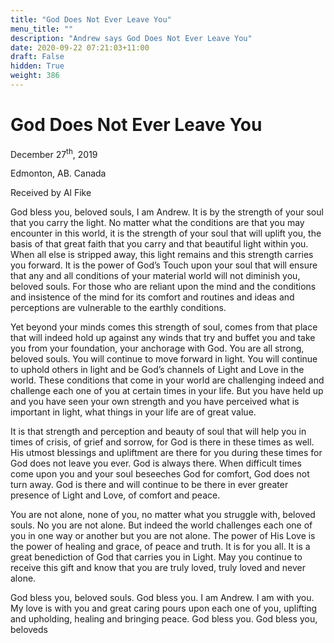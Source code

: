 ```yaml
---
title: "God Does Not Ever Leave You"
menu_title: ""
description: "Andrew says God Does Not Ever Leave You"
date: 2020-09-22 07:21:03+11:00
draft: False
hidden: True
weight: 386
---
```

# God Does Not Ever Leave You 


December 27<sup>th</sup>, 2019

Edmonton, AB. Canada

Received by Al Fike



God bless you, beloved souls, I am Andrew. It is by the strength of your soul that you carry the light. No matter what the conditions are that you may encounter in this world, it is the strength of your soul that will uplift you, the basis of that great faith that you carry and that beautiful light within you. When all else is stripped away, this light remains and this strength carries you forward. It is the power of God’s Touch upon your soul that will ensure that any and all conditions of your material world will not diminish you, beloved souls. For those who are reliant upon the mind and the conditions and insistence of the mind for its comfort and routines and ideas and perceptions are vulnerable to the earthly conditions.

Yet beyond your minds comes this strength of soul, comes from that place that will indeed hold up against any winds that try and buffet you and take you from your foundation, your anchorage with God. You are all strong, beloved souls. You will continue to move forward in light. You will continue to uphold others in light and be God’s channels of Light and Love in the world. These conditions that come in your world are challenging indeed and challenge each one of you at certain times in your life. But you have held up and you have seen your own strength and you have perceived what is important in light, what things in your life are of great value. 

It is that strength and perception and beauty of soul that will help you in times of crisis, of grief and sorrow, for God is there in these times as well. His utmost blessings and upliftment are there for you during these times for God does not leave you ever. God is always there. When difficult times come upon you and your soul beseeches God for comfort, God does not turn away. God is there and will continue to be there in ever greater presence of Light and Love, of comfort and peace. 

You are not alone, none of you, no matter what you struggle with, beloved souls. No you are not alone. But indeed the world challenges each one of you in one way or another but you are not alone. The power of His Love is the power of healing and grace, of peace and truth. It is for you all. It is a great benediction of God that carries you in Light. May you continue to receive this gift and know that you are truly loved, truly loved and never alone.

God bless you, beloved souls. God bless you. I am Andrew. I am with you. My love is with you and great caring pours upon each one of you, uplifting and upholding, healing and bringing peace. God bless you. God bless you, beloveds